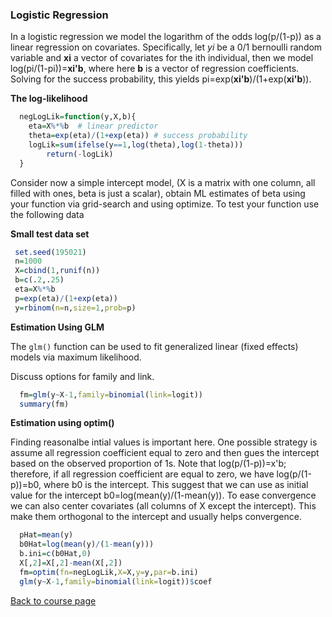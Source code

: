 ### Logistic Regression

In a logistic regression we model the logarithm of the odds log(p/(1-p))  as a linear regression on covariates. Specifically, let *yi* be a 0/1 bernoulli random variable and **xi** a vector of covariates for the ith individual, then we model log(pi/(1-pi))=**xi'b**, where here **b** is a vector of regression coefficients. Solving for the success probability, this yields pi=exp(**xi'b**)/(1+exp(**xi'b**)). 

**The log-likelihood**

```r
  negLogLik=function(y,X,b){
  	eta=X%*%b  # linear predictor
	theta=exp(eta)/(1+exp(eta)) # success probability
	logLik=sum(ifelse(y==1,log(theta),log(1-theta))) 
        return(-logLik)
  }
```
Consider now a simple intercept model, (X is a matrix with one column, all filled with ones, beta is just a scalar), obtain ML estimates of beta using your function via grid-search and using optimize. To test your function use the following data

**Small test data set**
```r
 set.seed(195021)
 n=1000
 X=cbind(1,runif(n))
 b=c(.2,.25)
 eta=X%*%b
 p=exp(eta)/(1+exp(eta))
 y=rbinom(n=n,size=1,prob=p)
```
**Estimation Using GLM**

The `glm()` function can be used to fit generalized linear (fixed effects) models via maximum likelihood.

Discuss options for family and link.

```r
  fm=glm(y~X-1,family=binomial(link=logit))
  summary(fm)
```

**Estimation using optim()**

Finding reasonalbe intial values is important here. One possible strategy is assume all regression coefficient equal to zero and then gues the intercept based on the observed proportion of 1s. Note that log(p/(1-p))=x'b; therefore, if all regression coefficient are equal to zero, we have  log(p/(1-p))=b0, where b0 is the intercept. This suggest that we can use as initial value for the intercept b0=log(mean(y)/(1-mean(y)). To ease convergence we can also center covariates (all columns of X except the intercept). This make them orthogonal to the intercept and usually helps convergence.

```r
  pHat=mean(y)
  b0Hat=log(mean(y)/(1-mean(y)))
  b.ini=c(b0Hat,0)
  X[,2]=X[,2]-mean(X[,2])
  fm=optim(fn=negLogLik,X=X,y=y,par=b.ini)
  glm(y~X-1,family=binomial(link=logit))$coef
```

[Back to course page](https://github.com/gdlc/stat_comp)  


